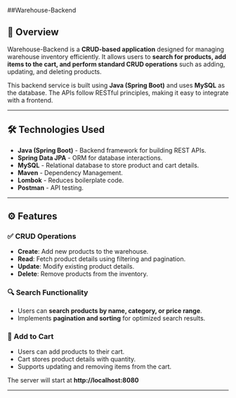 ##Warehouse-Backend

## 📌 Overview
Warehouse-Backend is a **CRUD-based application** designed for managing warehouse inventory efficiently. It allows users to **search for products, add items to the cart, and perform standard CRUD operations** such as adding, updating, and deleting products.

This backend service is built using **Java (Spring Boot)** and uses **MySQL** as the database. The APIs follow RESTful principles, making it easy to integrate with a frontend.

---

## 🛠️ Technologies Used
- **Java (Spring Boot)** - Backend framework for building REST APIs.
- **Spring Data JPA** - ORM for database interactions.
- **MySQL** - Relational database to store product and cart details.
- **Maven** - Dependency Management.
- **Lombok** - Reduces boilerplate code.
- **Postman** - API testing.

---

## ⚙️ Features
### ✅ CRUD Operations
- **Create**: Add new products to the warehouse.
- **Read**: Fetch product details using filtering and pagination.
- **Update**: Modify existing product details.
- **Delete**: Remove products from the inventory.

### 🔍 Search Functionality
- Users can **search products by name, category, or price range**.
- Implements **pagination and sorting** for optimized search results.

### 🛒 Add to Cart
- Users can add products to their cart.
- Cart stores product details with quantity.
- Supports updating and removing items from the cart.


The server will start at **http://localhost:8080**

---

